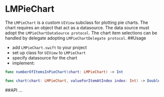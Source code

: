 # LMPieChart
The ```LMPieChart``` is a custom ```UIView``` subclass for plotting pie charts. The chart requires an object that act as a datasource. The data source must adopt the ```LMPieChartDataSource protocol```. The chart item selections can be handled by delegate adopting ```LMPieChartDelegate protocol```.
##Usage
- add ```LMPieChart.swift``` to your project
- set up class for ```UIView``` to ```LMPieChart```
- specify datasource for the chart
- implement:
```swift
func numberOfItemsInPieChart(chart: LMPieChart) -> Int
```
```swift
func chart(chart: LMPieChart, valueForItemAtIndex index: Int) -> Double
```
##API
...
